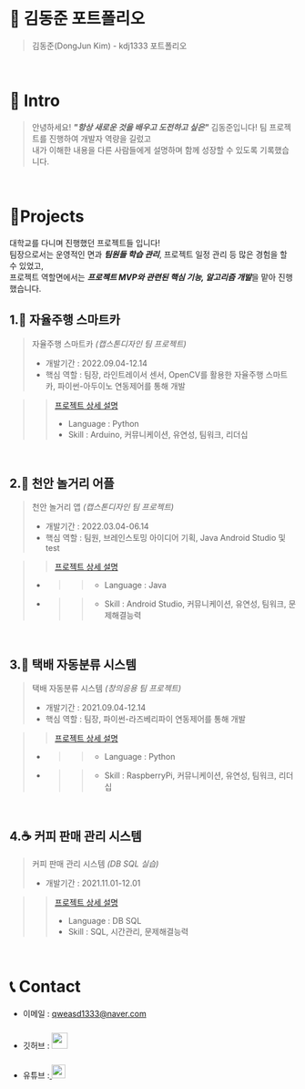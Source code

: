 # 📜 김동준 포트폴리오

> 김동준(DongJun Kim) - kdj1333 포트폴리오

<br />

# 👋 Intro

> 안녕하세요! ***"항상 새로운 것을 배우고 도전하고 싶은"*** 김동준입니다!
> 팀 프로젝트를 진행하여 개발자 역량을 길렀고  
> 내가 이해한 내용을 다른 사람들에게 설명하며 함께 성장할 수 있도록 기록했습니다.  

<br />

# 📝Projects
대학교를 다니며 진행했던 프로젝트들 입니다!  
팀장으로서는 운영적인 면과 ***팀원들 학습 관리***, 프로젝트 일정 관리 등 많은 경험을 할 수 있었고,  
프로젝트 역할면에서는 ***프로젝트 MVP와 관련된 핵심 기능, 알고리즘 개발***을 맡아 진행했습니다.

## 1.🚗 자율주행 스마트카

> 자율주행 스마트카 _(캡스톤디자인 팀 프로젝트)_
> - 개발기간 : 2022.09.04-12.14
> - 핵심 역할 : 팀장, 라인트레이서 센서, OpenCV를 활용한 자율주행 스마트카, 파이썬-아두이노 연동제어를 통해 개발

>> [프로젝트 상세 설명](https://github.com/kdj1333/-autonomous-driving)  
>> - Language : Python
>> - Skill : Arduino, 커뮤니케이션, 유연성, 팀워크, 리더십

<br />

## 2.📱 천안 놀거리 어플

> 천안 놀거리 앱 _(캡스톤디자인 팀 프로젝트)_
> - 개발기간 : 2022.03.04-06.14
> - 핵심 역할 : 팀원, 브레인스토밍 아이디어 기획, Java Android Studio 및 test

>> [프로젝트 상세 설명](https://github.com/kdj1333/-Cheonan-app) 
> - >> - Language : Java
> - >> - Skill : Android Studio, 커뮤니케이션, 유연성, 팀워크, 문제해결능력

<br />

## 3.🎁 택배 자동분류 시스템

> 택배 자동분류 시스템 _(창의응용 팀 프로젝트)_
> - 개발기간 : 2021.09.04-12.14
> - 핵심 역할 : 팀장, 파이썬-라즈베리파이 연동제어를 통해 개발

>> [프로젝트 상세 설명](https://github.com/kdj1333/Delivery-sorting-system) 
> - >> - Language : Python
> - >> - Skill : RaspberryPi, 커뮤니케이션, 유연성, 팀워크, 리더십

<br />

## 4.☕ 커피 판매 관리 시스템

> 커피 판매 관리 시스템 _(DB SQL 실습)_
> - 개발기간 : 2021.11.01-12.01

>> [프로젝트 상세 설명](https://github.com/kdj1333/coffee-sell)  
>> - Language : DB SQL
>> - Skill : SQL, 시간관리, 문제해결능력

<br />





# 📞 Contact

- 이메일 : qweasd1333@naver.com
  
- 깃허브 : <a href="https://github.com/kdj1333">
  <img src="https://user-images.githubusercontent.com/68724828/185908612-22f4d219-78a7-4de7-bb02-deecaa63bffa.png" height="28px" style="margin-top: 10px" />
  </a>
  
- 유튜브 :<a href="https://www.youtube.com/@user-ql8xh2zv8f/playlists">
  <img src="https://user-images.githubusercontent.com/1569988/159397141-21463bc2-2acf-416b-aa15-235664556f34.png" height="24px" style="margin-top: 10px" />
  </a>
